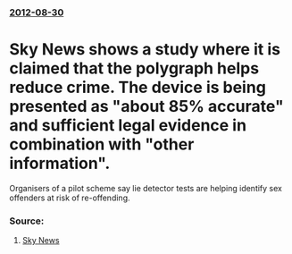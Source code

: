 ### [2012-08-30](/news/2012/08/30/index.md)

# Sky News shows a study where it is claimed that the polygraph helps reduce crime. The device is being presented as "about 85% accurate" and sufficient legal evidence in combination with "other information". 

Organisers of a pilot scheme say lie detector tests are helping identify sex offenders at risk of re-offending.


### Source:

1. [Sky News](http://news.sky.com/story/978608/sex-offender-lie-detector-tests-a-success)
